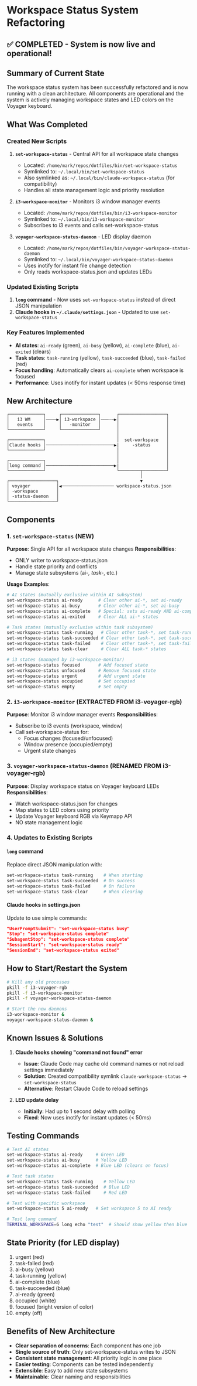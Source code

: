 # Workspace Status System Refactoring

## ✅ COMPLETED - System is now live and operational!

## Summary of Current State

The workspace status system has been successfully refactored and is now running with a clean architecture. All components are operational and the system is actively managing workspace states and LED colors on the Voyager keyboard.

## What Was Completed

### Created New Scripts

1. **`set-workspace-status`** - Central API for all workspace state changes
   - Located: `/home/mark/repos/dotfiles/bin/set-workspace-status`
   - Symlinked to: `~/.local/bin/set-workspace-status`
   - Also symlinked as: `~/.local/bin/claude-workspace-status` (for compatibility)
   - Handles all state management logic and priority resolution

2. **`i3-workspace-monitor`** - Monitors i3 window manager events
   - Located: `/home/mark/repos/dotfiles/bin/i3-workspace-monitor`
   - Symlinked to: `~/.local/bin/i3-workspace-monitor`
   - Subscribes to i3 events and calls set-workspace-status

3. **`voyager-workspace-status-daemon`** - LED display daemon
   - Located: `/home/mark/repos/dotfiles/bin/voyager-workspace-status-daemon`
   - Symlinked to: `~/.local/bin/voyager-workspace-status-daemon`
   - Uses inotify for instant file change detection
   - Only reads workspace-status.json and updates LEDs

### Updated Existing Scripts

1. **`long` command** - Now uses `set-workspace-status` instead of direct JSON manipulation
2. **Claude hooks in `~/.claude/settings.json`** - Updated to use `set-workspace-status`

### Key Features Implemented

- **AI states**: `ai-ready` (green), `ai-busy` (yellow), `ai-complete` (blue), `ai-exited` (clears)
- **Task states**: `task-running` (yellow), `task-succeeded` (blue), `task-failed` (red)
- **Focus handling**: Automatically clears `ai-complete` when workspace is focused
- **Performance**: Uses inotify for instant updates (< 50ms response time)

## New Architecture

```
┌─────────────┐     ┌──────────────┐      ┌──────────────────┐
│   i3 WM     │────▶│ i3-workspace │───-─▶│                  │
│   events    │     │   -monitor   │      │                  │
└─────────────┘     └──────────────┘      │                  │
                                          │                  │
┌─────────────┐                           │  set-workspace   │
│Claude hooks │──────────────────────────▶|     -status      │
└─────────────┘                           │                  │
                                          │                  │
┌─────────────┐                           │                  │
│long command │──────────────────────────▶|                  │
└─────────────┘                           └────────┬─────────┘
                                                   │
┌──────────────────┐                               ▼
│ voyager          │◀──────────────────── workspace-status.json
│ -workspace       │
│ -status-daemon   │
└──────────────────┘
```

## Components

### 1. `set-workspace-status` (NEW)

**Purpose**: Single API for all workspace state changes
**Responsibilities**:

- ONLY writer to workspace-status.json
- Handle state priority and conflicts
- Manage state subsystems (ai-_, task-_, etc.)

**Usage Examples**:

```bash
# AI states (mutually exclusive within AI subsystem)
set-workspace-status ai-ready      # Clear other ai-*, set ai-ready
set-workspace-status ai-busy       # Clear other ai-*, set ai-busy
set-workspace-status ai-complete   # Special: sets ai-ready AND ai-complete
set-workspace-status ai-exited     # Clear ALL ai-* states

# Task states (mutually exclusive within task subsystem)
set-workspace-status task-running   # Clear other task-*, set task-running
set-workspace-status task-succeeded # Clear other task-*, set task-succeeded
set-workspace-status task-failed    # Clear other task-*, set task-failed
set-workspace-status task-clear     # Clear ALL task-* states

# i3 states (managed by i3-workspace-monitor)
set-workspace-status focused       # Add focused state
set-workspace-status unfocused     # Remove focused state
set-workspace-status urgent        # Add urgent state
set-workspace-status occupied      # Set occupied
set-workspace-status empty         # Set empty

```

### 2. `i3-workspace-monitor` (EXTRACTED FROM i3-voyager-rgb)

**Purpose**: Monitor i3 window manager events
**Responsibilities**:

- Subscribe to i3 events (workspace, window)
- Call set-workspace-status for:
  - Focus changes (focused/unfocused)
  - Window presence (occupied/empty)
  - Urgent state changes

### 3. `voyager-workspace-status-daemon` (RENAMED FROM i3-voyager-rgb)

**Purpose**: Display workspace status on Voyager keyboard LEDs
**Responsibilities**:

- Watch workspace-status.json for changes
- Map states to LED colors using priority
- Update Voyager keyboard RGB via Keymapp API
- NO state management logic

### 4. Updates to Existing Scripts

#### `long` command

Replace direct JSON manipulation with:

```bash
set-workspace-status task-running    # When starting
set-workspace-status task-succeeded  # On success
set-workspace-status task-failed     # On failure
set-workspace-status task-clear      # When clearing
```

#### Claude hooks in settings.json

Update to use simple commands:

```json
"UserPromptSubmit": "set-workspace-status busy"
"Stop": "set-workspace-status complete"
"SubagentStop": "set-workspace-status complete"
"SessionStart": "set-workspace-status ready"
"SessionEnd": "set-workspace-status exited"
```

## How to Start/Restart the System

```bash
# Kill any old processes
pkill -f i3-voyager-rgb
pkill -f i3-workspace-monitor
pkill -f voyager-workspace-status-daemon

# Start the new daemons
i3-workspace-monitor &
voyager-workspace-status-daemon &
```

## Known Issues & Solutions

1. **Claude hooks showing "command not found" error**
   - **Issue**: Claude Code may cache old command names or not reload settings immediately
   - **Solution**: Created compatibility symlink `claude-workspace-status` → `set-workspace-status`
   - **Alternative**: Restart Claude Code to reload settings

2. **LED update delay**
   - **Initially**: Had up to 1 second delay with polling
   - **Fixed**: Now uses inotify for instant updates (< 50ms)

## Testing Commands

```bash
# Test AI states
set-workspace-status ai-ready     # Green LED
set-workspace-status ai-busy      # Yellow LED
set-workspace-status ai-complete  # Blue LED (clears on focus)

# Test task states
set-workspace-status task-running    # Yellow LED
set-workspace-status task-succeeded  # Blue LED
set-workspace-status task-failed     # Red LED

# Test with specific workspace
set-workspace-status 5 ai-ready   # Set workspace 5 to AI ready

# Test long command
TERMINAL_WORKSPACE=6 long echo "test"  # Should show yellow then blue
```

## State Priority (for LED display)

1. urgent (red)
2. task-failed (red)
3. ai-busy (yellow)
4. task-running (yellow)
5. ai-complete (blue)
6. task-succeeded (blue)
7. ai-ready (green)
8. occupied (white)
9. focused (bright version of color)
10. empty (off)

## Benefits of New Architecture

- **Clear separation of concerns**: Each component has one job
- **Single source of truth**: Only set-workspace-status writes to JSON
- **Consistent state management**: All priority logic in one place
- **Easier testing**: Components can be tested independently
- **Extensible**: Easy to add new state subsystems
- **Maintainable**: Clear naming and responsibilities
